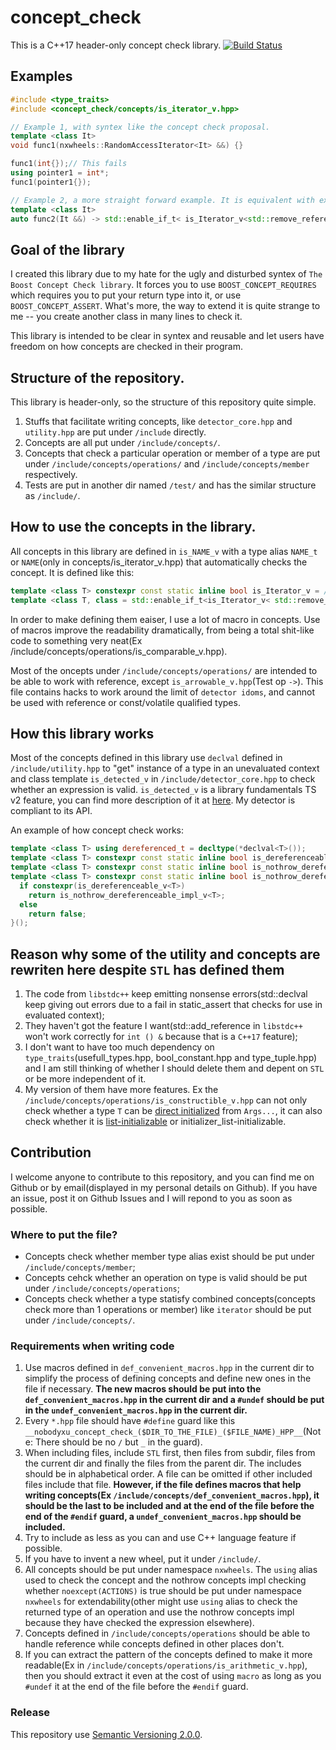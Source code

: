 # concept_check
This is a C++17 header-only concept check library.
[![Build Status](https://travis-ci.org/NobodyXu/concept_check.svg?branch=master)](https://travis-ci.org/NobodyXu/concept_check)

## Examples

```c++
#include <type_traits>
#include <concept_check/concepts/is_iterator_v.hpp>

// Example 1, with syntex like the concept check proposal.
template <class It>
void func1(nxwheels::RandomAccessIterator<It> &&) {}

func1(int{});// This fails
using pointer1 = int*;
func1(pointer1{});

// Example 2, a more straight forward example. It is equivalent with example 1.
template <class It>
auto func2(It &&) -> std::enable_if_t< is_Iterator_v<std::remove_reference_t<It>> > {}
```

## Goal of the library
I created this library due to my hate for the ugly and disturbed syntex of ```The Boost Concept Check library```. It forces you to use ```BOOST_CONCEPT_REQUIRES``` which requires you to put your return type into it, or use ```BOOST_CONCEPT_ASSERT```. What's more, the way to extend it is quite strange to me -- you create another class in many lines to check it.

This library is intended to be clear in syntex and reusable and let users have freedom on how concepts are checked in their program.

## Structure of the repository.
This library is header-only, so the structure of this repository quite simple.

 1. Stuffs that facilitate writing concepts, like ```detector_core.hpp``` and ```utility.hpp``` are put under ```/include``` directly.
 2. Concepts are all put under ```/include/concepts/```.
 3. Concepts that check a particular operation or member of a type are put under ```/include/concepts/operations/``` and ```/include/concepts/member``` respectively.
 4. Tests are put in another dir named ```/test/``` and has the similar structure as ```/include/```.

## How to use the concepts in the library.
All concepts in this library are defined in ```is_NAME_v``` with a type alias ```NAME_t``` or ```NAME```(only in concepts/is_iterator_v.hpp) that automatically checks the concept. It is defined like this:

```c++
template <class T> constexpr const static inline bool is_Iterator_v = /* Use concepts in concepts/operations and concepts/member */;
template <class T, class = std::enable_if_t<is_Iterator_v< std::remove_reference_t<T> >>> using Iterator = T;
```

In order to make defining them eaiser, I use a lot of macro in concepts. Use of macros improve the readability dramatically, from being a total shit-like code to something very neat(Ex /include/concepts/operations/is_comparable_v.hpp).

Most of the oncepts under ```/include/concepts/operations/``` are intended to be able to work with reference, except ```is_arrowable_v.hpp```(Test op ```->```). This file contains hacks to work around the limit of ```detector idoms```, and cannot be used with reference or const/volatile qualified types.

## How this library works
Most of the concepts defined in this library use ```declval``` defined in ```/include/utility.hpp``` to "get" instance of a type in an unevaluated context and class template ```is_detected_v``` in ```/include/detector_core.hpp``` to check whether an expression is valid. ```is_detected_v``` is a library fundamentals TS v2 feature, you can find more description of it at [here](https://en.cppreference.com/w/cpp/experimental/is_detected). My detector is compliant to its API.

An example of how concept check works:

```c++
template <class T> using dereferenced_t = decltype(*declval<T>());
template <class T> constexpr const static inline bool is_dereferenceable_v = is_detected_v<dereferenced_t, T>;
template <class T> constexpr const static inline bool is_nothrow_dereferenceable_impl_v = noexcept(*declval<T>());
template <class T> constexpr const static inline bool is_nothrow_dereferenceable_v = []{
  if constexpr(is_dereferenceable_v<T>)
    return is_nothrow_dereferenceable_impl_v<T>;
  else
    return false;
}();
```

## Reason why some of the utility and concepts are rewriten here despite ```STL``` has defined them
 1. The code from ```libstdc++``` keep emitting nonsense errors(std::declval keep giving out errors due to a fail in static_assert that checks for use in evaluated context);
 2. They haven't got the feature I want(std::add_reference in ```libstdc++``` won't work correctly for ```int () &``` because that is a ```C++17``` feature);
 3. I don't want to have too much dependency on ```type_traits```(usefull_types.hpp, bool_constant.hpp and type_tuple.hpp) and I am still thinking of whether I should delete them and depent on ```STL``` or be more independent of it.
 4. My version of them have more features. Ex the ```/include/concepts/operations/is_constructible_v.hpp``` can not only check whether a type ```T``` can be [direct initialized](https://en.cppreference.com/w/cpp/language/direct_initialization) from ```Args...```, it can also check whether it is [list-initializable](https://en.cppreference.com/w/cpp/language/list_initialization) or initializer_list-initializable.

## Contribution
I welcome anyone to contribute to this repository, and you can find me on Github or by email(displayed in my personal details on Github). If you have an issue, post it on Github Issues and I will repond to you as soon as possible.

### Where to put the file?
 * Concepts check whether member type alias exist should be put under ```/include/concepts/member```;
 * Concepts cehck whether an operation on type is valid should be put under ```/include/concepts/operations```;
 * Concepts check whether a type statisfy combined concepts(concepts check more than 1 operations or member) like ```iterator``` should be put under ```/include/concepts/```.

### Requirements when writing code
 1. Use macros defined in ```def_convenient_macros.hpp``` in the current dir to simplify the process of defining concepts and define new ones in the file if necessary. **The new macros should be put into the ```def_convenient_macros.hpp``` in the current dir and a ```#undef``` should be put in the ```undef_convenient_macros.hpp``` in the current dir.**
 2. Every ```*.hpp``` file should have ```#define``` guard like this ```__nobodyxu_concept_check_($DIR_TO_THE_FILE)_($FILE_NAME)_HPP__```(Note: There should be no ```/``` but ```_``` in the guard).
 3. When including files, include ```STL``` first, then files from subdir, files from the current dir and finally the files from the parent dir. The includes should be in alphabetical order. A file can be omitted if other included files include that file. **However, if the file defines macros that help writing concepts(Ex ```/include/concepts/def_convenient_macros.hpp```), it should be the last to be included and at the end of the file before the end of the ```#endif``` guard, a ```undef_convenient_macros.hpp``` should be included.**
 4. Try to include as less as you can and use C++ language feature if possible.
 5. If you have to invent a new wheel, put it under ```/include/```.
 6. All concepts should be put under namespace ```nxwheels```. The ```using``` alias used to check the concept and the nothrow concepts impl checking whether ```noexcept(ACTIONS)``` is true should be put under namespace ```nxwheels``` for extendability(other might use ```using``` alias to check the returned type of an operation and use the nothrow concepts impl because they have checked the expression elsewhere).
 7. Concepts defined in ```/include/concepts/operations``` should be able to handle reference while concepts defined in other places don't.
 8. If you can extract the pattern of the concepts defined to make it more readable(Ex in ```/include/concepts/operations/is_arithmetic_v.hpp```), then you should extract it even at the cost of using ```macro``` as long as you ```#undef``` it at the end of the file before the ```#endif``` guard.

 ### Release
 This repository use [Semantic Versioning 2.0.0](https://semver.org/).
